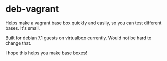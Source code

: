 deb-vagrant
===========

Helps make a vagrant base box quickly and easily, so you can test different bases. It's small.

Built for debian 7.1 guests on virtualbox currently. Would not be hard to change that.

I hope this helps you make base boxes!


